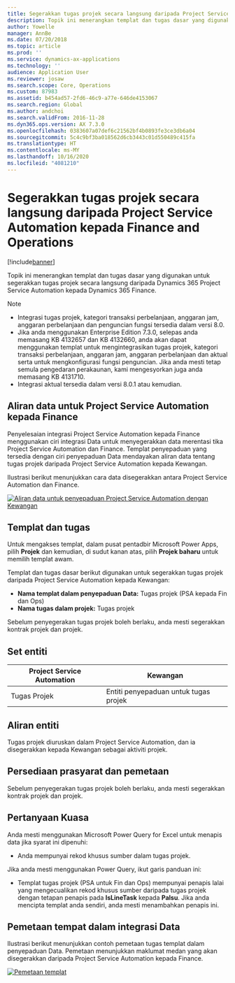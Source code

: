 ```yaml
---
title: Segerakkan tugas projek secara langsung daripada Project Service Automation kepada Finance and Operations
description: Topik ini menerangkan templat dan tugas dasar yang digunakan untuk segerakkan tugas projek secara langsung daripada Microsoft Dynamics 365 Project Service Automation kepada Dynamics 365 Finance.
author: Yowelle
manager: AnnBe
ms.date: 07/20/2018
ms.topic: article
ms.prod: ''
ms.service: dynamics-ax-applications
ms.technology: ''
audience: Application User
ms.reviewer: josaw
ms.search.scope: Core, Operations
ms.custom: 87983
ms.assetid: b454ad57-2fd6-46c9-a77e-646de4153067
ms.search.region: Global
ms.author: andchoi
ms.search.validFrom: 2016-11-28
ms.dyn365.ops.version: AX 7.3.0
ms.openlocfilehash: 0383607a07def6c21562bf4b0893fe3ce3db6a04
ms.sourcegitcommit: 5c4c9bf3ba018562d6cb3443c01d550489c415fa
ms.translationtype: HT
ms.contentlocale: ms-MY
ms.lasthandoff: 10/16/2020
ms.locfileid: "4081210"
---
```

# <a name="synchronize-project-tasks-directly-from-project-service-automation-to-finance-and-operations"></a>Segerakkan tugas projek secara langsung daripada Project Service Automation kepada Finance and Operations

[!include[banner](../includes/banner.md)]

Topik ini menerangkan templat dan tugas dasar yang digunakan untuk segerakkan tugas projek secara langsung daripada Dynamics 365 Project Service Automation kepada Dynamics 365 Finance.

> [!NOTE]
> - Integrasi tugas projek, kategori transaksi perbelanjaan, anggaran jam, anggaran perbelanjaan dan penguncian fungsi tersedia dalam versi 8.0.
> - Jika anda menggunakan Enterprise Edition 7.3.0, selepas anda memasang KB 4132657 dan KB 4132660, anda akan dapat menggunakan templat untuk mengintegrasikan tugas projek, kategori transaksi perbelanjaan, anggaran jam, anggaran perbelanjaan dan aktual serta untuk mengkonfigurasi fungsi penguncian. Jika anda mesti tetap semula pengedaran perakaunan, kami mengesyorkan juga anda memasang KB 4131710.
> - Integrasi aktual tersedia dalam versi 8.0.1 atau kemudian.

## <a name="data-flow-for-project-service-automation-to-finance"></a>Aliran data untuk Project Service Automation kepada Finance

Penyelesaian integrasi Project Service Automation kepada Finance menggunakan ciri integrasi Data untuk menyegerakkan data merentasi tika Project Service Automation dan Finance. Templat penyepaduan yang tersedia dengan ciri penyepaduan Data mendayakan aliran data tentang tugas projek daripada Project Service Automation kepada Kewangan.

Ilustrasi berikut menunjukkan cara data disegerakkan antara Project Service Automation dan Finance.

[![Aliran data untuk penyepaduan Project Service Automation dengan Kewangan](./media/ProjectTasksFlow.png)](./media/ProjectTasksFlow.png)

## <a name="template-and-task"></a>Templat dan tugas

Untuk mengakses templat, dalam pusat pentadbir Microsoft Power Apps, pilih **Projek** dan kemudian, di sudut kanan atas, pilih **Projek baharu** untuk memilih templat awam.

Templat dan tugas dasar berikut digunakan untuk segerakkan tugas projek daripada Project Service Automation kepada Kewangan:

- **Nama templat dalam penyepaduan Data:** Tugas projek (PSA kepada Fin dan Ops)
- **Nama tugas dalam projek:** Tugas projek

Sebelum penyegerakan tugas projek boleh berlaku, anda mesti segerakkan kontrak projek dan projek.

## <a name="entity-set"></a>Set entiti

| Project Service Automation | Kewangan                             |
|----------------------------|-------------------------------------|
| Tugas Projek              | Entiti penyepaduan untuk tugas projek |

## <a name="entity-flow"></a>Aliran entiti

Tugas projek diuruskan dalam Project Service Automation, dan ia disegerakkan kepada Kewangan sebagai aktiviti projek.

## <a name="prerequisites-and-mapping-setup"></a>Persediaan prasyarat dan pemetaan

Sebelum penyegerakan tugas projek boleh berlaku, anda mesti segerakkan kontrak projek dan projek.

## <a name="power-query"></a>Pertanyaan Kuasa

Anda mesti menggunakan Microsoft Power Query for Excel untuk menapis data jika syarat ini dipenuhi:

- Anda mempunyai rekod khusus sumber dalam tugas projek.

Jika anda mesti menggunakan Power Query, ikut garis panduan ini:

- Templat tugas projek (PSA untuk Fin dan Ops) mempunyai penapis lalai yang mengecualikan rekod khusus sumber daripada tugas projek dengan tetapan penapis pada **IsLineTask** kepada **Palsu**. Jika anda mencipta templat anda sendiri, anda mesti menambahkan penapis ini.

## <a name="template-mapping-in-data-integration"></a>Pemetaan tempat dalam integrasi Data

Ilustrasi berikut menunjukkan contoh pemetaan tugas templat dalam penyepaduan Data. Pemetaan menunjukkan maklumat medan yang akan disegerakkan daripada Project Service Automation kepada Finance.

[![Pemetaan templat](./media/ProjectTasksMapping.png)](./media/ProjectTasksMapping.png)
